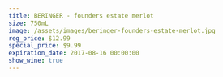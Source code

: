```yaml
---
title: BERINGER - founders estate merlot
size: 750mL
image: /assets/images/beringer-founders-estate-merlot.jpg
reg_price: $12.99
special_price: $9.99
expiration_date: 2017-08-16 00:00:00
show_wine: true
---
```



